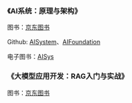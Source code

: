 ### 《AI系统：原理与架构》

图书：[京东图书](https://item.jd.com/10116328478876.html)

Github: [AISystem](https://github.com/chenzomi12/AISystem)、[AIFoundation](https://github.com/chenzomi12/AIFoundation/)

电子图书：[AISys](https://chenzomi12.github.io/)

### 《大模型应用开发：RAG入门与实战》

图书：[京东图书](https://item.jd.com/14291507.html)
